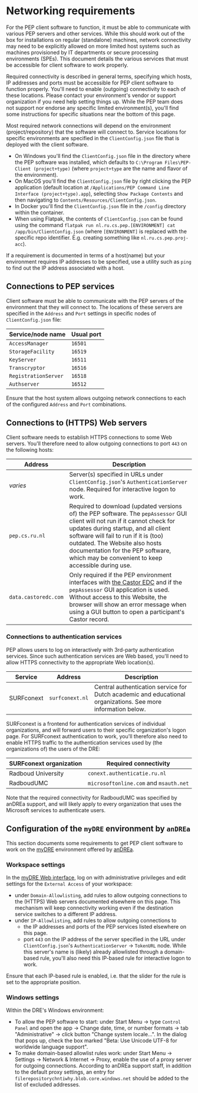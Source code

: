# Networking requirements

For the PEP client software to function, it must be able to communicate with various PEP servers and other services. While this should work out of the box for installations on regular (standalone) machines, network connectivity may need to be explicitly allowed on more limited host systems such as machines provisioned by IT departments or secure processing environments (SPEs). This document details the various services that must be accessible for client software to work properly.

Required connectivity is described in general terms, specifying which hosts, IP addresses and ports must be accessible for PEP client software to function properly. You'll need to enable (outgoing) connectivity to each of these locations. Please contact your environment's vendor or support organization if you need help setting things up. While the PEP team does not support nor endorse any specific limited environment(s), you'll find some instructions for specific situations near the bottom of this page.

Most required network connections will depend on the environment (project/repository) that the software will connect to. Service locations for specific environments are specified in the `ClientConfig.json` file that is deployed with the client software.

- On Windows you'll find the `ClientConfig.json` file in the directory where the PEP software was installed, which defaults to `C:\Program Files\PEP-Client (project+type)` (where `project+type` are the name and flavor of the environment).
- On MacOS you'll find the `ClientConfig.json` file by right clicking the PEP application (default location at `/Applications/PEP Command Line Interface (project+type).app`), selecting `Show Package Contents` and then navigating to `Contents/Resources/ClientConfig.json`.
- In Docker you'll find the `ClientConfig.json` file in the `/config` directory within the container.
- When using Flatpak, the contents of `ClientConfig.json` can be found using the command `flatpak run nl.ru.cs.pep.[ENVIRONMENT] cat /app/bin/ClientConfig.json` (where `[ENVIRONMENT]` is replaced with the specific repo identifier. E.g. creating something like `nl.ru.cs.pep.proj-acc`).

If a requirement is documented in terms of a host(name) but your environment requires IP addresses to be specified, use a utility such as `ping` to find out the IP address associated with a host.

## Connections to PEP services

Client software must be able to communicate with the PEP servers of the environment that they will connect to. The locations of these servers are specified in the `Address` and `Port` settings in specific nodes of `ClientConfig.json` file:

| Service/node name    | Usual port |
| -------------------- | ---------- |
| `AccessManager`      | `16501`    |
| `StorageFacility`    | `16519`    |
| `KeyServer`          | `16511`    |
| `Transcryptor`       | `16516`    |
| `RegistrationServer` | `16518`    |
| `Authserver`         | `16512`    |

Ensure that the host system allows outgoing network connections to each of the configured `Address` and `Port` combinations.

## Connections to (HTTPS) Web servers

Client software needs to establish HTTPS connections to some Web servers. You'll therefore need to allow outgoing connections to port `443` on the following hosts:

| Address        | Description |
| -------------- | ----------- |
| *varies*       | Server(s) specified in URLs under `ClientConfig.json`'s `AuthenticationServer` node. Required for interactive logon to work. |
| `pep.cs.ru.nl` | Required to download (updated versions of) the PEP software. The `pepAssessor` GUI client will not run if it cannot check for updates during startup, and all client software will fail to run if it is (too) outdated. The Website also hosts documentation for the PEP software, which may be convenient to keep accessible during use. |
| `data.castoredc.com` | Only required if the PEP environment interfaces with [the Castor EDC](https://www.castoredc.com/) and if the `pepAssessor` GUI application is used. Without access to this Website, the browser will show an error message when using a GUI button to open a participant's Castor record. |

### Connections to authentication services

PEP allows users to log on interactively with 3rd-party authentication services. Since such authentication services are Web based, you'll need to allow HTTPS connectivity to the appropriate Web location(s).

| Service    | Address         | Description |
| ---------- | --------------- | ----------- |
| SURFconext | `surfconext.nl` | Central authentication service for Dutch academic and educational organizations. See more information below.

SURFconext is a frontend for authentication services of individual organizations, and will forward users to their specific organization's logon page. For SURFconext authentication to work, you'll therefore also need to enable HTTPS traffic to the authentication services used by (the organizations of) the users of the DRE:

| SURFconext organization | Required connectivity        |
| ----------------------- | ---------------------------- |
| Radboud University      | `conext.authenticatie.ru.nl` |
| RadboudUMC              | `microsoftonline.com` and `msauth.net` |

Note that the required connectivity for RadboudUMC was specified by anDREa support, and will likely apply to every organization that uses the Microsoft services to authenticate users.

## Configuration of the `myDRE` environment by `anDREa`

This section documents some requirements to get PEP client software to work on the [myDRE](https://mydre.org/) environment offered by [anDREa](https://andrea-cloud.com/).

### Workspace settings

In the [myDRE Web interface](https://mydre.org/workspaces), log on with administrative privileges and edit settings for the `External Access` of your workspace:

- under `Domain-Allowlisting`, add rules to allow outgoing connections to the (HTTPS) Web servers documented elsewhere on this page. This mechanism will keep connectivity working even if the destination service switches to a different IP address.
- under `IP-Allowlisting`, add rules to allow outgoing connections to
  - the IP addresses and ports of the PEP services listed elsewhere on this page.
  - port `443` on the IP address of the server specified in the URL under `ClientConfig.json`'s `AuthenticationServer` -> `TokenURL` node. While this server's name is (likely) already allowlisted through a domain-based rule, you'll also need this IP-based rule for interactive logon to work.

Ensure that each IP-based rule is enabled, i.e. that the slider for the rule is set to the appropriate position.

### Windows settings

Within the DRE's Windows environment:

- To allow the PEP software to start: under Start Menu -> type `Control Panel` and open the app -> Change date, time, or number formats -> tab "Administrative" -> click button "Change system locale...". In the dialog that pops up, check the box marked "Beta: Use Unicode UTF-8 for worldwide language support".
- To make domain-based allowlist rules work: under Start Menu -> Settings -> Network & Internet -> Proxy, enable the use of a proxy server for outgoing connections. According to anDREa support staff, in addition to the default proxy settings, an entry for `filerepositorychntiwhy.blob.core.windows.net` should be added to the list of excluded addresses.
